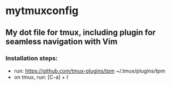 # mytmuxconfig

## My dot file for tmux, including plugin for seamless navigation with Vim


### Installation steps:

 - run: https://github.com/tmux-plugins/tpm ~/.tmux/plugins/tpm
 - on tmux, run: [C-a] + I 

